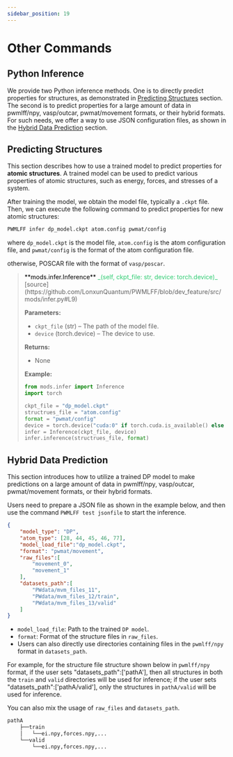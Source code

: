 ```yaml
---
sidebar_position: 19
---
```


# Other Commands

## Python Inference
We provide two Python inference methods. One is to directly predict properties for structures, as demonstrated in [Predicting Structures](#predicting-structures) section. The second is to predict properties for a large amount of data in pwmlff/npy, vasp/outcar, pwmat/movement formats, or their hybrid formats. For such needs, we offer a way to use JSON configuration files, as shown in the [Hybrid Data Prediction](#hybrid-data-prediction) section.

## Predicting Structures
This section describes how to use a trained model to predict properties for **atomic structures**. A trained model can be used to predict various properties of atomic structures, such as energy, forces, and stresses of a system.

After training the model, we obtain the model file, typically a `.ckpt` file. Then, we can execute the following command to predict properties for new atomic structures:

```bash
PWMLFF infer dp_model.ckpt atom.config pwmat/config
```

where `dp_model.ckpt` is the model file, `atom.config` is the atom configuration file, and `pwmat/config` is the format of the atom configuration file.

otherwise, POSCAR file with the format of `vasp/poscar`.

> <p style={{backgroundColor: '#E5E1EC'}}> <font color='black'>**mods.infer.Inference**</font> <font color='#2ecc71'>_(self, ckpt_file: str, device: torch.device)_</font> 
> [source](https://github.com/LonxunQuantum/PWMLFF/blob/dev_feature/src/mods/infer.py#L9)</p>
>
> **Parameters:**
> - `ckpt_file` (str) – The path of the model file.
> - `device` (torch.device) – The device to use.
>
> **Returns:**
> - None
>
> **Example:**
> ```python
> from mods.infer import Inference
> import torch
>
> ckpt_file = "dp_model.ckpt"
> structrues_file = "atom.config"
> format = "pwmat/config"
> device = torch.device("cuda:0" if torch.cuda.is_available() else "cpu")
> infer = Inference(ckpt_file, device)
> infer.inference(structrues_file, format)
> ```

## Hybrid Data Prediction
This section introduces how to utilize a trained DP model to make predictions on a large amount of data in pwmlff/npy, vasp/outcar, pwmat/movement formats, or their hybrid formats.

Users need to prepare a JSON file as shown in the example below, and then use the command `PWMLFF test jsonfile` to start the inference.

```json
{
    "model_type": "DP",
    "atom_type": [28, 44, 45, 46, 77],
    "model_load_file":"dp_model.ckpt",
    "format": "pwmat/movement",
    "raw_files":[
        "movement_0",
        "movement_1"
    ],
    "datasets_path":[
        "PWdata/mvm_files_11",
        "PWdata/mvm_files_12/train",
        "PWdata/mvm_files_13/valid"
    ]
}

```

- `model_load_file`: Path to the trained `DP model`.
- `format`: Format of the structure files in `raw_files`.
- Users can also directly use directories containing files in the `pwmlff/npy` format in `datasets_path`.

For example, for the structure file structure shown below in `pwmlff/npy` format, if the user sets "datasets_path":['pathA'], then all structures in both the `train` and `valid` directories will be used for inference; if the user sets "datasets_path":['pathA/valid'], only the structures in `pathA/valid` will be used for inference.

You can also mix the usage of `raw_files` and `datasets_path`.
```txt
pathA
    ├──train
    │   └──ei.npy,forces.npy,...
    └──valid
        └──ei.npy,forces.npy,...
```